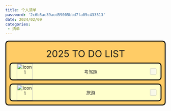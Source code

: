 ```yaml
---
title: 个人清单
password: '2c6b5ac39acd59005bbd7fa05c433513'
date: 2024/02/09
categories:
 - 清单
---
```




<div style="margin-bottom: 10px; background-color:#FFCC66; text-align: center;border-radius: 10px;border: 3px solid black;">
    <div style="text-align: center; font-size: 30px;heigh:50px;margin-top:10px;padding-top:10px;padding-bottom:10px">
       2025 TO DO LIST
    </div>
    <div style="display: flex; align-items: center;background-color:#FFFFCC;margin: 0 10px 10px;border-radius: 10px;border: 3px solid black;">
       <div style="margin-left: 20px">
            <img src="https://gimg2.baidu.com/image_search/src=http%3A%2F%2Fsafe-img.xhscdn.com%2Fbw1%2F506cb686-c29e-45dc-a80d-7912716c8036%3FimageView2%2F2%2Fw%2F1080%2Fformat%2Fjpg&refer=http%3A%2F%2Fsafe-img.xhscdn.com&app=2002&size=f9999,10000&q=a80&n=0&g=0n&fmt=auto?sec=1710831422&t=3815d2da7e7b14188537d64b6f2a5807" alt="icon1" style="width: 50px; height: 50px;">
        </div>
        <div style="flex: 1; color:#383838">
            考驾照
        </div>
        <div style="margin-right: 10px;">
            <input type="checkbox" style="width: 20px; height: 20px;" disabled >
        </div>
    </div>
    <div style="display: flex; align-items: center;background-color:#FFFFCC;margin: 0 10px 10px;border-radius: 10px;border: 3px solid black;">
       <div style="margin-left: 20px">
            <img src="https://gimg2.baidu.com/image_search/src=http%3A%2F%2Fsafe-img.xhscdn.com%2Fbw1%2F506cb686-c29e-45dc-a80d-7912716c8036%3FimageView2%2F2%2Fw%2F1080%2Fformat%2Fjpg&refer=http%3A%2F%2Fsafe-img.xhscdn.com&app=2002&size=f9999,10000&q=a80&n=0&g=0n&fmt=auto?sec=1710831422&t=3815d2da7e7b14188537d64b6f2a5807" alt="icon1" style="width: 50px; height: 50px;">
        </div>
        <div style="flex: 1; color:#383838">
            旅游
        </div>
        <div style="margin-right: 10px;">
            <input type="checkbox" style="width: 20px; height: 20px;" disabled >
        </div>
    </div>
</div>




